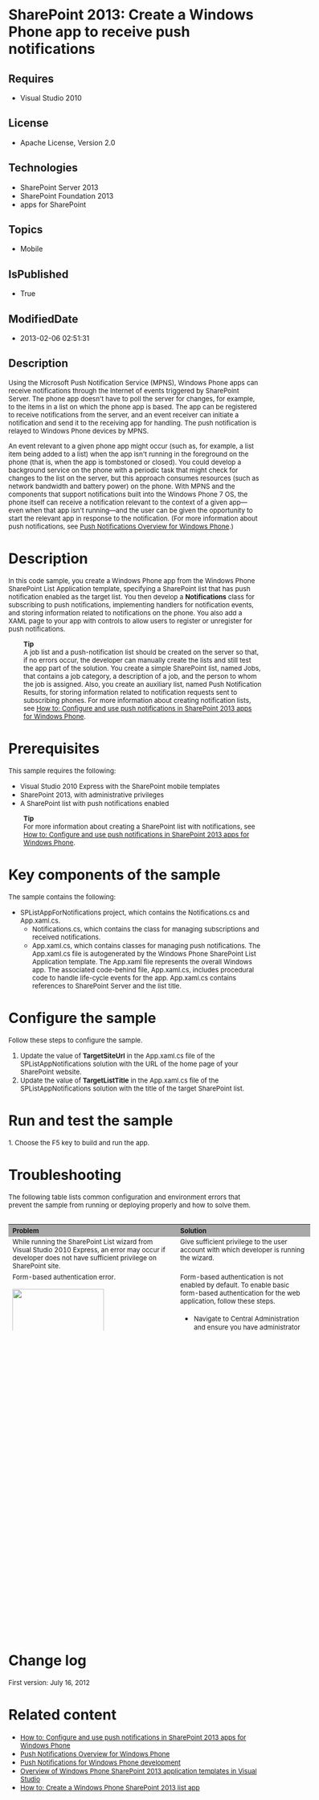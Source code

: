# SharePoint 2013: Create a Windows Phone app to receive push notifications
## Requires
* Visual Studio 2010
## License
* Apache License, Version 2.0
## Technologies
* SharePoint Server 2013
* SharePoint Foundation 2013
* apps for SharePoint
## Topics
* Mobile
## IsPublished
* True
## ModifiedDate
* 2013-02-06 02:51:31
## Description

<p><span style="font-size:small">Using the Microsoft Push Notification Service (MPNS), Windows Phone apps can receive notifications through the Internet of events triggered by SharePoint Server. The phone app doesn't have to poll the server for changes, for
 example, to the items in a list on which the phone app is based. The app can be registered to receive notifications from the server, and an event receiver can initiate a notification and send it to the receiving app for handling. The push notification is relayed
 to Windows Phone devices by MPNS.</span></p>
<p><span style="font-size:small">An event relevant to a given phone app might occur (such as, for example, a list item being added to a list) when the app isn't running in the foreground on the phone (that is, when the app is tombstoned or closed). You could
 develop a background service on the phone with a periodic task that might check for changes to the list on the server, but this approach consumes resources (such as network bandwidth and battery power) on the phone. With MPNS and the components that support
 notifications built into the Windows Phone 7 OS, the phone itself can receive a notification relevant to the context of a given app&mdash;even when that app isn't running&mdash;and the user can be given the opportunity to start the relevant app in response
 to the notification. (For more information about push notifications, see <a href="http://msdn.microsoft.com/en-us/library/ff402558(VS.92).aspx">
Push Notifications Overview for Windows Phone</a>.)</span></p>
<h1>Description</h1>
<p><span style="font-size:small">In this code sample, you create a Windows Phone app from the Windows Phone SharePoint List Application template, specifying a SharePoint list that has push notification enabled as the target list. You then develop a
<strong>Notifications</strong> class for subscribing to push notifications, implementing handlers for notification events, and storing information related to notifications on the phone. You also add a XAML page to your app with controls to allow users to register
 or unregister for push notifications.</span></p>
<p style="padding-left:30px"><strong><span style="font-size:small">Tip</span></strong><br>
<span style="font-size:small">A job list and a push-notification list should be created on the server so that, if no errors occur, the developer can manually create the lists and still test the app part of the solution. You create a simple SharePoint list,
 named Jobs, that contains a job category, a description of a job, and the person to whom the job is assigned. Also, you create an auxiliary list, named Push Notification Results, for storing information related to notification requests sent to subscribing
 phones. For more information about creating notification lists, see <a href="http://msdn.microsoft.com/en-us/library/jj163784.aspx">
How to: Configure and use push notifications in SharePoint 2013 apps for Windows Phone</a>.</span></p>
<h1>Prerequisites</h1>
<p><span style="font-size:small">This sample requires the following:</span></p>
<ul>
<li><span style="font-size:small">Visual Studio 2010 Express with the SharePoint mobile templates</span>
</li><li><span style="font-size:small">SharePoint 2013, with administrative privileges</span>
</li><li><span style="font-size:small">A SharePoint list with push notifications enabled</span>
</li></ul>
<p style="padding-left:30px"><strong><span style="font-size:small">Tip</span></strong><br>
<span style="font-size:small">For more information about creating a SharePoint list with notifications, see
<a href="http://msdn.microsoft.com/en-us/library/jj163784.aspx">How to: Configure and use push notifications in SharePoint 2013 apps for Windows Phone</a>.</span></p>
<h1>Key components of the sample</h1>
<p><span style="font-size:small">The sample contains the following:</span></p>
<ul>
<li><span style="font-size:small">SPListAppForNotifications project, which contains the Notifications.cs and App.xaml.cs.</span>
<ul>
<li><span style="font-size:small">Notifications.cs, which contains the class for managing subscriptions and received notifications.</span>
</li><li><span style="font-size:small">App.xaml.cs, which contains classes for managing push notifications. The App.xaml.cs file is autogenerated by the Windows Phone SharePoint List Application template. The App.xaml file represents the overall Windows app. The
 associated code-behind file, App.xaml.cs, includes procedural code to handle life-cycle events for the app. App.xaml.cs contains references to SharePoint Server and the list title.</span>
</li></ul>
</li></ul>
<h1>Configure the sample</h1>
<p><span style="font-size:small">Follow these steps to configure the sample.</span></p>
<ol>
<li><span style="font-size:small">Update the value of <strong>TargetSiteUrl</strong> in the App.xaml.cs file of the SPListAppNotifications solution with the URL of the home page of your SharePoint website.</span>
</li><li><span style="font-size:small">Update the value of <strong>TargetListTitle</strong> in the App.xaml.cs file of the SPListAppNotifications solution with the title of the target SharePoint list.</span>
</li></ol>
<h1>Run and test the sample</h1>
<p><span style="font-size:small">1.&nbsp;Choose the F5 key to build and run the app.</span></p>
<h1>Troubleshooting</h1>
<p><span style="font-size:small">The following table lists common configuration and environment errors that prevent the sample from running or deploying properly and how to solve them.</span></p>
<table border="0" cellspacing="5" cellpadding="5" frame="void" align="left" style="width:601px; height:212px">
<tbody>
<tr style="background-color:#a9a9a9">
<th align="left" scope="col"><strong><span style="font-size:small">Problem </span>
</strong></th>
<th align="left" scope="col"><strong><span style="font-size:small">Solution</span></strong></th>
</tr>
<tr valign="top">
<td><span style="font-size:small">While running the SharePoint List wizard from Visual Studio 2010 Express, an error may occur if developer does not have sufficient privilege on SharePoint site.</span></td>
<td><span style="font-size:small">Give sufficient privilege to the user account with which developer is running the wizard.</span></td>
</tr>
<tr valign="top">
<td><span style="font-size:small">Form-based authentication error. <br>
<br>
<img id="60943" src="http://i1.code.msdn.s-msft.com/sharepoint-2013-use-a619f634/image/file/60943/1/fig1.png" alt="" width="182" height="339"></span></td>
<td><span style="font-size:small">Form-based authentication is not enabled by default. To enable basic form-based authentication for the web application, follow these steps.</span>
<ul>
<li><span style="font-size:small">Navigate to Central Administration and ensure you have administrator rights on the server.</span>
</li><li><span style="font-size:small">Under <strong>Application Management</strong>, choose
<strong>Manage Web Applications</strong>.</span> </li><li><span style="font-size:small">Choose your web application (on which you have your SharePoint site, which you are accessing from your mobile app).</span>
</li><li><span style="font-size:small">From the ribbon, choose <strong>Authentication Providers</strong>.</span>
</li><li><span style="font-size:small">In the <strong>Authentication Provider </strong>
dialog box, choose <strong>Default</strong> to edit the authentication.</span> </li><li><span style="font-size:small">In the <strong>Edit Authentication Model </strong>
window under <strong>Claims Authentication Types</strong>, choose <strong>Basic Authentication</strong>.</span>
</li></ul>
</td>
</tr>
</tbody>
</table>
<h1><br>
<br>
<span style="font-size:small">&nbsp;</span><br>
<br>
<br>
</h1>
<p>&nbsp;</p>
<p>&nbsp;</p>
<p>&nbsp;</p>
<p>&nbsp;</p>
<p>&nbsp;</p>
<p>&nbsp;</p>
<p>&nbsp;</p>
<p>&nbsp;</p>
<p>&nbsp;</p>
<p>&nbsp;</p>
<p>&nbsp;</p>
<p>&nbsp;</p>
<p>&nbsp;</p>
<p>&nbsp;</p>
<p>&nbsp;</p>
<p>&nbsp;</p>
<h1>Change log</h1>
<p><span style="font-size:small">First version: July 16, 2012</span></p>
<h1>Related content</h1>
<ul>
<li><span style="font-size:small"><a href="http://msdn.microsoft.com/en-us/library/jj163784.aspx" target="_blank">How to: Configure and use push notifications in SharePoint 2013 apps for Windows Phone</a></span>
</li><li><span style="font-size:small"><a href="http://msdn.microsoft.com/en-us/library/ff402558(VS.92).aspx" target="_blank">Push Notifications Overview for Windows Phone</a></span>
</li><li><span style="font-size:small"><a href="http://create.msdn.com/en-US/education/quickstarts/push_notifications">Push Notifications for Windows Phone development</a></span>
</li><li><span style="font-size:small"><a href="http://msdn.microsoft.com/en-us/library/jj163786.aspx">Overview of Windows Phone SharePoint 2013 application templates in Visual Studio</a></span>
</li><li><span style="font-size:small"><a href="http://msdn.microsoft.com/en-us/library/jj163259.aspx">How to: Create a Windows Phone SharePoint 2013 list app</a></span>
</li></ul>
